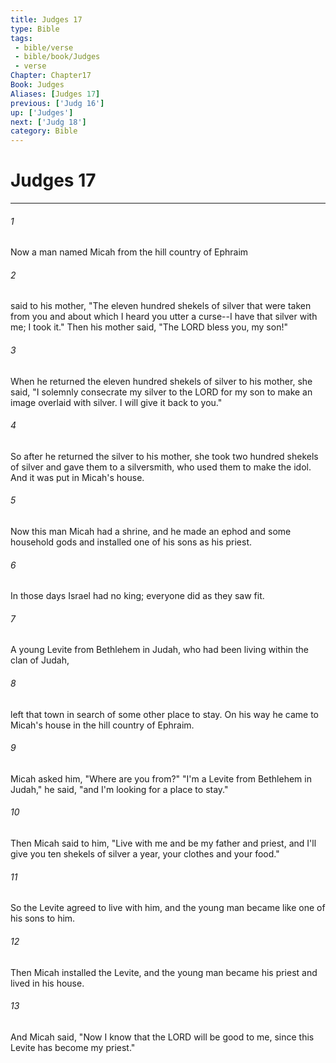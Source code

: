 ```yaml
---
title: Judges 17
type: Bible
tags:
 - bible/verse
 - bible/book/Judges
 - verse
Chapter: Chapter17
Book: Judges
Aliases: [Judges 17]
previous: ['Judg 16']
up: ['Judges']
next: ['Judg 18']
category: Bible
---
```

# Judges 17

***


###### 1 
Now a man named Micah from the hill country of Ephraim 

###### 2 
said to his mother, "The eleven hundred shekels of silver that were taken from you and about which I heard you utter a curse--I have that silver with me; I took it." Then his mother said, "The LORD bless you, my son!" 

###### 3 
When he returned the eleven hundred shekels of silver to his mother, she said, "I solemnly consecrate my silver to the LORD for my son to make an image overlaid with silver. I will give it back to you." 

###### 4 
So after he returned the silver to his mother, she took two hundred shekels of silver and gave them to a silversmith, who used them to make the idol. And it was put in Micah's house. 

###### 5 
Now this man Micah had a shrine, and he made an ephod and some household gods and installed one of his sons as his priest. 

###### 6 
In those days Israel had no king; everyone did as they saw fit. 

###### 7 
A young Levite from Bethlehem in Judah, who had been living within the clan of Judah, 

###### 8 
left that town in search of some other place to stay. On his way he came to Micah's house in the hill country of Ephraim. 

###### 9 
Micah asked him, "Where are you from?" "I'm a Levite from Bethlehem in Judah," he said, "and I'm looking for a place to stay." 

###### 10 
Then Micah said to him, "Live with me and be my father and priest, and I'll give you ten shekels of silver a year, your clothes and your food." 

###### 11 
So the Levite agreed to live with him, and the young man became like one of his sons to him. 

###### 12 
Then Micah installed the Levite, and the young man became his priest and lived in his house. 

###### 13 
And Micah said, "Now I know that the LORD will be good to me, since this Levite has become my priest." 
